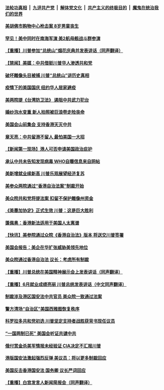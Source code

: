 ####  [法轮功真相](../../../../basic/blob/master/README.md?t=07041702) &nbsp;|&nbsp; [九评共产党](../../../../9ping.md/blob/master/README.md?t=07041702) &nbsp;|&nbsp; [解体党文化](../../../../jtdwh.md/blob/master/README.md?t=07041702)  &nbsp;|&nbsp; [共产主义的终极目的](../../../../gczydzjmd.md/blob/master/README.md?t=07041702) &nbsp;|&nbsp; [魔鬼在统治我们的世界](../../../../mgztzwmdsj.md/blob/master/README.md?t=07041702) 

#### [美胡佛市购物中心枪击案 8岁男童丧生](../pages/prog203/a102885837.md?t=07041702) 

#### [罕见！美中同时在南海军演 美2航母舰战斗群参演](../pages/prog203/a102885742.md?t=07041702) 

#### [【重播】川普参加“总统山”烟花庆典并发表讲话（同声翻译）](../pages/prog203/a102885592.md?t=07041702) 

#### [【禁闻】美媒：中共借挺川普华人渗透共和党](../pages/prog203/a102885451.md?t=07041702) 

#### [破坏雕像头目被捕 川普“总统山”讲历史真相](../pages/prog203/a102885444.md?t=07041702) 

#### [疫情下的美国国庆 纽约华人居家避疫](../pages/prog203/a102885412.md?t=07041702) 

#### [美两院提《台湾防卫法》 遏阻中共武力犯台](../pages/prog203/a102885363.md?t=07041702) 

#### [婚纱泡水变重 新人拍照被巨浪卷走险丧命](../pages/prog203/a102885108.md?t=07041702) 

#### [美国会山前集会 支持香港天灭中共](../pages/prog203/a102885148.md?t=07041702) 

#### [章天亮：中共留港不留人 最怕美国一大招](../pages/prog203/a102884985.md?t=07041702) 

#### [【新闻第一现场】港人可否申请美国政治庇护](../pages/prog203/a102884980.md?t=07041702) 

#### [承认中共未告知发现病毒 WHO自曝信息来自网帖](../pages/prog203/a102884864.md?t=07041702) 

#### [美新增就业续新高 川普乐观展望经济复苏](../pages/prog203/a102884724.md?t=07041702) 

#### [美参众两院通过“香港自治法案”制裁开始](../pages/prog203/a102884752.md?t=07041702) 

#### [美众院共和党将提法案 扣留不保护雕像州资金](../pages/prog203/a102884701.md?t=07041702) 

#### [《美墨加协定》正式生效 川普：这是巨大胜利](../pages/prog203/a102884640.md?t=07041702) 

#### [蓬佩奥：香港新法适用于美国人太离谱](../pages/prog203/a102884625.md?t=07041702) 

#### [【快讯】美参院通过众院《香港自治法》版本 将送交川普签署](../pages/prog203/a102884621.md?t=07041702) 

#### [美国会报告：美企在华扩张威胁美领先地位](../pages/prog203/a102884586.md?t=07041702) 

#### [美众院通过香港自治法 议长：考虑所有制裁](../pages/prog203/a102884559.md?t=07041702) 

#### [【重播】川普总统在美国精神展示会上发表讲话（同声翻译）](../pages/prog203/a102884550.md?t=07041702) 

#### [【重播】6月就业成绩亮丽 川普总统发表讲话（中文同声翻译）](../pages/prog203/a102884505.md?t=07041702) 

#### [制裁涉及港区国安法中共官员 美众院一致通过法案](../pages/prog203/a102884123.md?t=07041702) 

#### [警方清场“自治区”美国西雅图恢复秩序](../pages/prog203/a102883801.md?t=07041702) 

#### [科罗拉多共和党初选 川普坚定支持者战胜获背书现任议员](../pages/prog203/a102884023.md?t=07041702) 

#### [“一国两制已死”  美国会听证共谴中共](../pages/prog203/a102883863.md?t=07041702) 

#### [俄付赏金杀美军情报未经验证 CIA决定不汇报川普](../pages/prog203/a102883821.md?t=07041702) 

#### [港版国安法激起强烈反弹 美议员：将以更多制裁回应](../pages/prog203/a102883773.md?t=07041702) 

#### [美国反击香港国安法 国务卿 议长严词回应](../pages/prog203/a102883827.md?t=07041702) 

#### [【重播】白宫发言人新闻简报会（同声翻译）](../pages/prog203/a102883799.md?t=07041702) 

